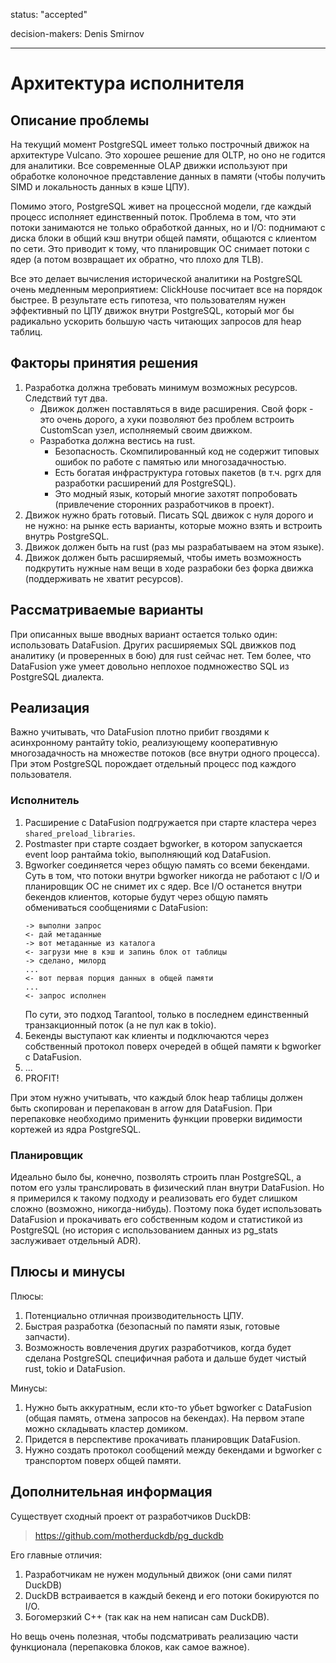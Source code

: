 status: "accepted"

decision-makers: Denis Smirnov

--------------------------------

# Архитектура исполнителя

## Описание проблемы

На текущий момент PostgreSQL имеет только построчный
движок на архитектуре Vulcano. Это хорошее решение для OLTP,
но оно не годится для аналитики. Все современные OLAP движки
используют при обработке колоночное представление данных в
памяти (чтобы получить SIMD и локальность данных в кэше ЦПУ).

Помимо этого, PostgreSQL живет на процессной модели, где каждый
процесс исполняет единственный поток. Проблема в том, что эти
потоки занимаются не только обработкой данных, но и I/O: поднимают
с диска блоки в общий кэш внутри общей памяти, общаются
с клиентом по сети. Это приводит к тому, что планировщик ОС
снимает потоки с ядер (а потом возвращает их обратно, что
плохо для TLB).

Все это делает вычисления исторической аналитики на PostgreSQL
очень медленным мероприятием: ClickHouse посчитает все на
порядок быстрее. В результате есть гипотеза, что пользователям
нужен эффективный по ЦПУ движок внутри PostgreSQL, который
мог бы радикально ускорить большую часть читающих запросов
для heap таблиц.

## Факторы принятия решения

1. Разработка должна требовать минимум возможных ресурсов.
   Следствий тут два.
   - Движок должен поставляться в виде расширения. Свой
     форк - это очень дорого, а хуки позволяют без проблем
     встроить CustomScan узел, исполняемый своим движком.
   - Разработка должна вестись на rust.
     - Безопасность. Скомпилированный код не содержит
       типовых ошибок по работе с памятью или многозадачностью.
     - Есть богатая инфраструктура готовых пакетов (в т.ч.
       pgrx для разработки расширений для PostgreSQL).
     - Это модный язык, который многие захотят попробовать
       (привлечение сторонних разработчиков в проект).
2. Движок нужно брать готовый. Писать SQL движок с нуля
   дорого и не нужно: на рынке есть варианты, которые
   можно взять и встроить внутрь PostgreSQL.
3. Движок должен быть на rust (раз мы разрабатываем на этом
   языке).
4. Движок должен быть расширяемый, чтобы иметь возможность
   подкрутить нужные нам вещи в ходе разрабоки без форка
   движка (поддерживать не хватит ресурсов).

## Рассматриваемые варианты

При описанных выше вводных вариант остается только один:
использовать DataFusion. Других расширяемых SQL движков
под аналитику (и проверенных в бою) для rust сейчас нет.
Тем более, что DataFusion уже умеет довольно неплохое
подмножество SQL из PostgreSQL диалекта.

## Реализация

Важно учитывать, что DataFusion плотно прибит гвоздями к
асинхронному рантайту tokio, реализующему кооперативную
многозадачность на множестве потоков (все внутри одного
процесса). При этом PostgreSQL порождает отдельный процесс
под каждого пользователя.

### Исполнитель

1. Расширение с DataFusion подгружается при старте кластера
   через `shared_preload_libraries`.
2. Postmaster при старте создает bgworker, в котором запускается
   event loop рантайма tokio, выполняющий код DataFusion.
3. Bgworker соединяется через общую память со всеми бекендами.
   Суть в том, что потоки внутри bgworker никогда не работают с
   I/O и планировщик ОС не снимет их с ядер. Все I/O останется
   внутри бекендов клиентов, которые будут через общую память
   обмениваться сообщениями с DataFusion:
   ```
   -> выполни запрос
   <- дай метаданные
   -> вот метаданные из каталога
   <- загрузи мне в кэш и запинь блок от таблицы
   -> сделано, милорд
   ...
   <- вот первая порция данных в общей памяти
   ...
   <- запрос исполнен
   ```
   По сути, это подход Tarantool, только в последнем единственный
   транзакционный поток (а не пул как в tokio).
4. Бекенды выступают как клиенты и подключаются через собственный
   протокол поверх очередей в общей памяти к bgworker с DataFusion.
5. ...
6. PROFIT!

При этом нужно учитывать, что каждый блок heap таблицы должен быть
скопирован и перепакован в arrow для DataFusion. При перепаковке
необходимо применить функции проверки видимости кортежей из ядра
PostgreSQL.

### Планировщик

Идеально было бы, конечно, позволять строить план PostgreSQL,
а потом его узлы транслировать в физический план внутри DataFusion.
Но я примерился к такому подходу и реализовать его будет слишком
сложно (возможно, никогда-нибудь). Поэтому пока будет использовать
DataFusion и прокачивать его собственным кодом и статистикой из
PostgreSQL (но история с использованием данных из pg_stats заслуживает
отдельный ADR).

## Плюсы и минусы

Плюсы:
1. Потенциально отличная производительность ЦПУ.
2. Быстрая разработка (безопасный по памяти язык, готовые запчасти).
3. Возможность вовлечения других разработчиков, когда будет сделана
   PostgreSQL специфичная работа и дальше будет чистый rust, tokio
   и DataFusion.

Минусы:
1. Нужно быть аккуратным, если кто-то убьет bgworker с DataFusion
   (общая память, отмена запросов на бекендах). На первом этапе
   можно складывать кластер домиком.
2. Придется в перспективе прокачивать планировщик DataFusion.
3. Нужно создать протокол сообщений между бекендами и bgworker
   с транспортом поверх общей памяти.


## Дополнительная информация

Существует сходный проект от разработчиков DuckDB:
> https://github.com/motherduckdb/pg_duckdb

Его главные отличия:
1. Разработчикам не нужен модульный движок (они сами пилят DuckDB)
2. DuckDB встраивается в каждый бекенд и его потоки бокируются по
   I/O.
3. Богомерзкий C++ (так как на нем написан сам DuckDB).

Но вещь очень полезная, чтобы подсматривать реализацию части
функционала (перепаковка блоков, как самое важное).
